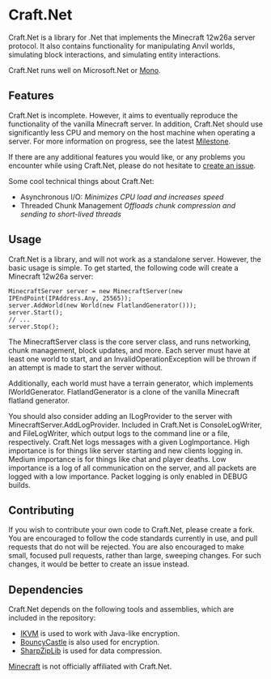 Craft.Net
========

Craft.Net is a library for .Net that implements the Minecraft 12w26a server protocol.
It also contains functionality for manipulating Anvil worlds, simulating block interactions,
and simulating entity interactions.

Craft.Net runs well on Microsoft.Net or [Mono](https://github.com/mono/mono).

Features
-------

Craft.Net is incomplete. However, it aims to eventually reproduce the functionality of the
vanilla Minecraft server. In addition, Craft.Net should use significantly less CPU and
memory on the host machine when operating a server. For more information on progress, see
the latest [Milestone](https://github.com/SirCmpwn/Craft.Net/issues/milestones).

If there are any additional features you would like, or any problems you encounter while
using Craft.Net, please do not hesitate to
[create an issue](https://github.com/SirCmpwn/Craft.Net/issues).

Some cool technical things about Craft.Net:

* Asynchronous I/O: *Minimizes CPU load and increases speed*
* Threaded Chunk Management *Offloads chunk compression and sending to short-lived threads*

Usage
----

Craft.Net is a library, and will not work as a standalone server. However, the basic usage
is simple. To get started, the following code will create a Minecraft 12w26a server:

    MinecraftServer server = new MinecraftServer(new IPEndPoint(IPAddress.Any, 25565));
    server.AddWorld(new World(new FlatlandGenerator()));
    server.Start();
    // ...
    server.Stop();

The MinecraftServer class is the core server class, and runs networking, chunk management,
block updates, and more. Each server must have at least one world to start, and an
InvalidOperationException will be thrown if an attempt is made to start the server without.

Additionally, each world must have a terrain generator, which implements IWorldGenerator.
FlatlandGenerator is a clone of the vanilla Minecraft flatland generator.

You should also consider adding an ILogProvider to the server with
MinecraftServer.AddLogProvider. Included in Craft.Net is ConsoleLogWriter, and FileLogWriter,
which output logs to the command line or a file, respectively. Craft.Net logs messages with
a given LogImportance. High importance is for things like server starting and new clients
logging in. Medium importance is for things like chat and player deaths. Low importance is a
log of all communication on the server, and all packets are logged with a low importance.
Packet logging is only enabled in DEBUG builds.

Contributing
----------

If you wish to contribute your own code to Craft.Net, please create a fork. You are
encouraged to follow the code standards currently in use, and pull requests that do not will
be rejected. You are also encouraged to make small, focused pull requests, rather than large,
sweeping changes. For such changes, it would be better to create an issue instead.

Dependencies
-----------

Craft.Net depends on the following tools and assemblies, which are included in the repository:

* [IKVM](http://www.ikvm.net/) is used to work with Java-like encryption.
* [BouncyCastle](http://www.bouncycastle.org/) is also used for encryption.
* [SharpZipLib](http://www.icsharpcode.net/opensource/sharpziplib/) is used for data compression.

[Minecraft](http://minecraft.net) is not officially affiliated with Craft.Net.
